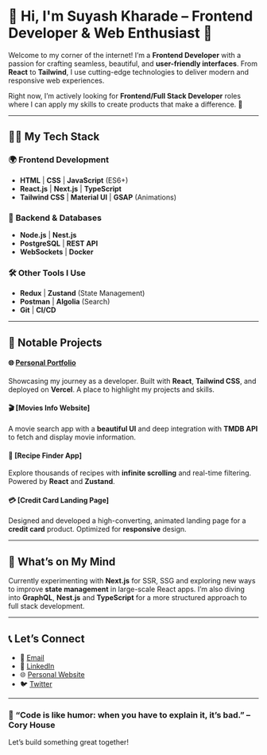 # 🌟 Hi, I'm **Suyash Kharade** – Frontend Developer & Web Enthusiast 🚀

Welcome to my corner of the internet! I’m a **Frontend Developer** with a passion for crafting seamless, beautiful, and **user-friendly interfaces**. From **React** to **Tailwind**, I use cutting-edge technologies to deliver modern and responsive web experiences.

Right now, I’m actively looking for **Frontend/Full Stack Developer** roles where I can apply my skills to create products that make a difference. 💼

---

## 🧑‍💻 **My Tech Stack**  

### 🌍 **Frontend Development**  
- **HTML** | **CSS** | **JavaScript** (ES6+)  
- **React.js** | **Next.js** | **TypeScript**  
- **Tailwind CSS** | **Material UI** | **GSAP** (Animations)

### 💾 **Backend & Databases**  
- **Node.js** | **Nest.js**  
- **PostgreSQL** | **REST API**  
- **WebSockets** | **Docker**  

### 🛠️ **Other Tools I Use**  
- **Redux** | **Zustand** (State Management)  
- **Postman** | **Algolia** (Search)  
- **Git** | **CI/CD**  

---

## 🌈 **Notable Projects**  

#### 🌐 [Personal Portfolio](https://www.suyashkharade.com)  
Showcasing my journey as a developer. Built with **React**, **Tailwind CSS**, and deployed on **Vercel**. A place to highlight my projects and skills.

#### 🎬 [Movies Info Website]  
A movie search app with a **beautiful UI** and deep integration with **TMDB API** to fetch and display movie information.

#### 🍲 [Recipe Finder App] 
Explore thousands of recipes with **infinite scrolling** and real-time filtering. Powered by **React** and **Zustand**.

#### 💳 [Credit Card Landing Page] 
Designed and developed a high-converting, animated landing page for a **credit card** product. Optimized for **responsive** design.

---

## 🚀 **What’s on My Mind**  
Currently experimenting with **Next.js** for SSR, SSG and exploring new ways to improve **state management** in large-scale React apps. I’m also diving into **GraphQL**, **Nest.js** and **TypeScript** for a more structured approach to full stack development.

---

## 📞 **Let’s Connect**  
- 📧 [Email](mailto:suyashkharade1234@gmail.com)  
- 🔗 [LinkedIn](https://www.linkedin.com/in/suyash-kharade1234)  
- 🌐 [Personal Website](https://www.suyashkharade.com)  
- 🐦 [Twitter](https://x.com/Suyash170502)

---

### 💬 “**Code is like humor: when you have to explain it, it’s bad.**” – Cory House  
Let’s build something great together!

